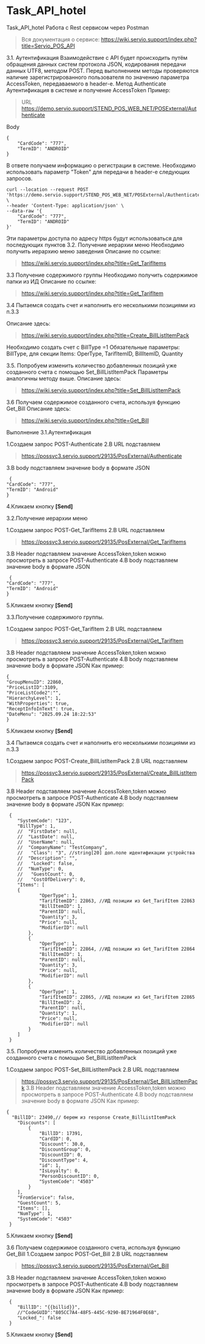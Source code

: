 # Task_API_hotel
Task_API_hotel
Работа с Rest сервисом через Postman
>Вся документация о сервисе: https://wiki.servio.support/index.php?title=Servio_POS_API



3.1. Аутентификация
Взаимодействие с API будет происходить путём обращения данных систем протокола JSON, кодирования передачи данных UTF8, методом POST.
Перед выполнением методы проверяются наличие зарегистрированного пользователя по значению параметра AccessToken, передаваемого в header-е.
Метод Authenticate
Аутентификация в системе и получение AccessToken
Пример:
>URL https://demo.servio.support/STEND_POS_WEB_NET/POSExternal/Authenticate

Body
```
{
    "CardCode": "777",
    "TermID": "ANDROID"
}
```
В ответе получаем информацию о регистрации в системе. Необходимо использовать параметр "Token" для передачи в header-e следующих запросов.
```
curl --location --request POST 'https://demo.servio.support/STEND_POS_WEB_NET/POSExternal/Authenticate' \
--header 'Content-Type: application/json' \
--data-raw '{
    "CardCode": "777",
    "TermID": "ANDROID"
}'
```
Эти параметры доступа по адресу https будут использоваться для последующих пунктов
3.2. Получение иерархии меню
Необходимо получить иерархию меню заведения
Описание по ссылке:
>https://wiki.servio.support/index.php?title=Get_TarifItems

3.3 Получение содержимого группы
Необходимо получить содержимое папки из ИД
Описание по ссылке:
>https://wiki.servio.support/index.php?title=Get_TarifItem

3.4 Пытаемся создать счет и наполнить его несколькими позициями из п.3.3

Описание здесь:
>https://wiki.servio.support/index.php?title=Create_BillListItemPack

Необходимо создать счет с BillType =1
Обязательные параметры: BillType, для секции Items: OperType, TarifItemID, BillItemID, Quantity

3.5. Попробуем изменить количество добавленных позиций уже созданного счета с помощью Set_BillListItemPack
Параметры аналогичны методу выше. Описание здесь:

>https://wiki.servio.support/index.php?title=Set_BillListItemPack

3.6 Получаем содержимое созданного счета, используя функцию Get_Bill
Описание здесь:

>https://wiki.servio.support/index.php?title=Get_Bill

Выполнение
3.1.Аутентификация

1.Создаем запрос POST-Authenticate
2.В URL подставляем 
>https://possvc3.servio.support/29135/PosExternal/Authenticate

3.В body подставляем значение body в формате JSON
```
 {
"CardCode": "777",
"TermID": "Android"
}
```
4.Кликаем кнопку __[Send]__

3.2.Получение иерархии меню

1.Создаем запрос POST-Get_TarifItems
2.В URL подставляем 
>https://possvc3.servio.support/29135/PosExternal/Get_TarifItems

3.В Header подставляем значение AccessToken,token можно просмотреть в запросе POST-Authenticate
4.В body подставляем значение body в формате JSON
```
 {
"CardCode": "777",
"TermID": "Android"
}
```
5.Кликаем кнопку __[Send]__

3.3.Получение содержимого группы.

1.Создаем запрос POST-Get_TarifItem
2.В URL подставляем
>https://possvc3.servio.support/29135/PosExternal/Get_TarifItem

3.В Header подставляем значение AccessToken,token можно просмотреть в запросе POST-Authenticate
4.В body подставляем значение body в формате JSON
Как пример:
```
{
"GroupMenuID": 22860,
"PriceListID":3109,
"PriceListCode2":"",
"HierarchyLevel": 1,
"WithProperties": true,
"ReceptInfoInText": true,
"DateMenu": "2025.09.24 18:22:53"
}
```
5.Кликаем кнопку __[Send]__

3.4 Пытаемся создать счет и наполнить его несколькими позициями из п.3.3

1.Создаем запрос POST-Create_BillListItemPack
2.В URL подставляем
>https://possvc3.servio.support/29135/PosExternal/Create_BillListItemPack

3.В Header подставляем значение AccessToken,token можно просмотреть в запросе POST-Authenticate
4.В body подставляем значение body в формате JSON
Как пример:
```
 {
    "SystemCode": "123",
    "BillType": 1,
    //  "FirstDate": null,
    //  "LastDate": null,
    //  "UserName": null,
    //  "CompanyName": "TestCompany",
    //   "Class": "3", //string[20] доп.поле идентификации устройства
    //  "Description": "",
    //   "Locked": false,
    //  "NumType": 0,
    //   "GuestCount": 0,
    //   "CostOfDelivery": 0,
    "Items": [
    {
            "OperType": 1,
            "TarifItemID": 22863, //ИД позиции из Get_TarifItem 22863
            "BillItemID": 1,
            "ParentID": null,
            "Quantity": 3,
            "Price": null,
            "ModifierID": null
        },
        {
            "OperType": 1,
            "TarifItemID": 22864, //ИД позиции из Get_TarifItem 22864
            "BillItemID": 1,
            "ParentID": null,
            "Quantity": 3,
            "Price": null,
            "ModifierID": null
        },
        {
            "OperType": 1,
            "TarifItemID": 22865, //ИД позиции из Get_TarifItem 22865
            "BillItemID": 2,
            "ParentID": null,
            "Quantity": 1,
            "Price": null,
            "ModifierID": null
        }
    ]
 }
```
3.5. Попробуем изменить количество добавленных позиций уже созданного счета с помощью Set_BillListItemPack
 
1.Создаем запрос POST-Set_BillListItemPack
2.В URL подставляем
>https://possvc3.servio.support/29135/PosExternal/Set_BillListItemPack
3.В Header подставляем значение AccessToken,token можно просмотреть в запросе POST-Authenticate
4.В body подставляем значение body в формате JSON
Как пример:
```
{
  "BillID": 23490,// берем из response Create_BillListItemPack
    "Discounts": [
        {
            "BillID": 17391,
            "CardID": 0,
            "Discount": 30.0,
            "DiscountGroup": 0,
            "DiscountID": 0,
            "DiscountType": 4,
            "id": 1,
            "IsLoyalty": 0,
            "PersonDiscountID": 0,
            "SystemCode": "4503"
        }
    ],
    "FromService": false,
    "GuestCount": 5,
    "Items": [],
    "NumType": 1,
    "SystemCode": "4503"
 }
 ```
 5.Кликаем кнопку __[Send]__

3.6 Получаем содержимое созданного счета, используя функцию Get_Bill
1.Создаем запрос POST-Get_Bill
2.В URL подставляем 
>https://possvc3.servio.support/29135/PosExternal/Get_Bill

3.В Header подставляем значение AccessToken,token можно просмотреть в запросе POST-Authenticate
4.В body подставляем значение body в формате JSON
Как пример:
```
 {
    "BillID": "{{billid}}",
    //"CodeGUID":"805CC7A4-48F5-445C-9290-BE71964F0E6B",
    "Locked_": false
 }
 ```
 5.Кликаем кнопку __[Send]__
